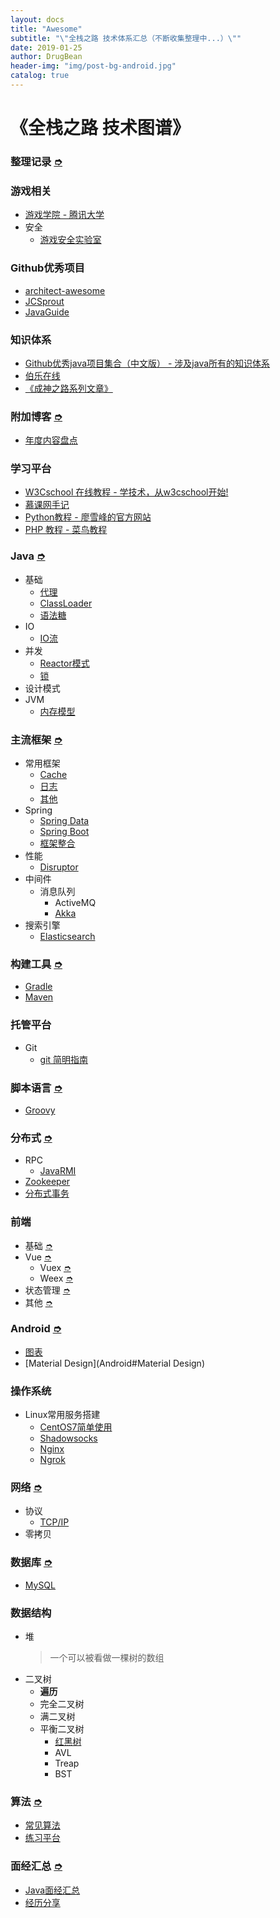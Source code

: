 ```yaml
---
layout: docs
title: "Awesome"
subtitle: "\"全栈之路 技术体系汇总（不断收集整理中...）\""
date: 2019-01-25
author: DrugBean
header-img: "img/post-bg-android.jpg"
catalog: true
---
```


<h1>《全栈之路 技术图谱》</h1>

### 整理记录 [➮](整理记录)

### 游戏相关
* [游戏学院 - 腾讯大学](https://daxue.qq.com/game)
* 安全
	* [游戏安全实验室](https://gslab.qq.com/portal.php?mod=view&aid=94)

### Github优秀项目
* [architect-awesome](https://github.com/xingshaocheng/architect-awesome)
* [JCSprout](https://github.com/crossoverJie/JCSprout)
* [JavaGuide](https://github.com/Snailclimb/JavaGuide)

### 知识体系
- [Github优秀java项目集合（中文版） - 涉及java所有的知识体系](https://blog.csdn.net/aa1215018028/article/details/80951389)
- [伯乐在线](http://hao.jobbole.com/)
- [《成神之路系列文章》](http://www.hollischuang.com/archives/1001)

### 附加博客 [➮](附加博客)
- [年度内容盘点](附加博客#年度报告)

### 学习平台
- [W3Cschool 在线教程 - 学技术，从w3cschool开始!](http://www.w3cschool.cn/)
- [慕课网手记](http://www.imooc.com/article)
- [Python教程 - 廖雪峰的官方网站](https://www.liaoxuefeng.com/wiki/0014316089557264a6b348958f449949df42a6d3a2e542c000)
- [PHP 教程 - 菜鸟教程](http://www.runoob.com/php/php-tutorial.html)

### Java [➮](Java)
* 基础
	* [代理](Java#代理)
	* [ClassLoader](Java#ClassLoader)
	* [语法糖](Java#语法糖)
* IO
	* [IO流](Java#IO流)
* 并发
	* [Reactor模式](Java#Reactor模式)
	* [锁](Java#锁)
* 设计模式
* JVM
	* [内存模型](Java#内存模型)

### 主流框架 [➮](主流框架)
* 常用框架
	* [Cache](主流框架#Cache)
	* [日志](主流框架#日志)
	* [其他](主流框架#其他)
* Spring
	* [Spring Data](主流框架#Spring-Data)
	* [Spring Boot](主流框架#Spring-Boot)
	* [框架整合](主流框架#框架整合)
* 性能
	* [Disruptor](主流框架#Disruptor)
* 中间件
	* 消息队列
		* ActiveMQ 
		* [Akka](主流框架#Akka)
* 搜索引擎
	* [Elasticsearch](主流框架#Elasticsearch)

### 构建工具 [➮](构建工具)
* [Gradle](构建工具#Gradle)
* [Maven](构建工具#Maven)

### 托管平台
* Git
	* [git 简明指南](http://www.runoob.com/manual/git-guide/)

### 脚本语言 [➮](脚本语言)
* [Groovy](脚本语言#Groovy)

### 分布式 [➮](分布式)
* RPC
	* [JavaRMI](分布式#JavaRMI)
* [Zookeeper](分布式#Zookeeper)
* [分布式事务](分布式#分布式事务)

### 前端
* 基础 [➮](前端#基础)
* Vue [➮](前端#Vue)
	* Vuex [➮](前端#Vuex)
	* Weex [➮](前端#Weex)
* 状态管理 [➮](前端#状态管理)
* 其他 [➮](前端#其他)

### Android [➮](Android)
* [图表](Android#图表)
* [Material Design](Android#Material Design)

### 操作系统
* Linux常用服务搭建
	* [CentOS7简单使用](Linux#CentOS7)
	* [Shadowsocks](Linux#Shadowsocks)
	* [Nginx](Linux#Nginx)
	* [Ngrok](Linux#Ngrok)

### 网络 [➮](网络)
* 协议
	* [TCP/IP](网络#TCP/IP)
* 零拷贝

### 数据库 [➮](数据库)
* [MySQL](数据库#MySQL)

### 数据结构
* 堆  
	> 一个可以被看做一棵树的数组
* 二叉树
	* **遍历**
	* 完全二叉树
	* 满二叉树 
	* 平衡二叉树
		* [红黑树](https://www.cnblogs.com/skywang12345/p/3245399.html)
		* AVL
		* Treap
		* BST

### 算法 [➮](算法)
* [常见算法](算法#常见算法)
* [练习平台](算法#练习平台)

### 面经汇总 [➮](面经汇总)
* [Java面经汇总](面经汇总#Java面经汇总)
* [经历分享](面经汇总#经历分享)